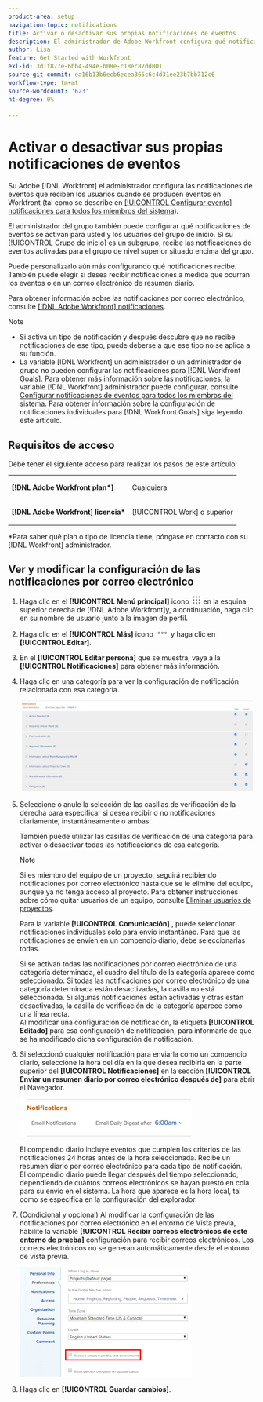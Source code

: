 ```yaml
---
product-area: setup
navigation-topic: notifications
title: Activar o desactivar sus propias notificaciones de eventos
description: El administrador de Adobe Workfront configura qué notificaciones de eventos reciben los usuarios cuando se producen eventos en Workfront.
author: Lisa
feature: Get Started with Workfront
exl-id: 3d1f877e-6bb4-494e-b08e-c18ec87dd001
source-git-commit: ea16b13b6ecb6ecea365c6c4d31ee23b7bb712c6
workflow-type: tm+mt
source-wordcount: '623'
ht-degree: 0%

---
```


# Activar o desactivar sus propias notificaciones de eventos

Su Adobe [!DNL Workfront] el administrador configura las notificaciones de eventos que reciben los usuarios cuando se producen eventos en Workfront (tal como se describe en [[!UICONTROL Configurar evento] notificaciones para todos los miembros del sistema](../../administration-and-setup/manage-workfront/emails/configure-event-notifications-for-everyone-in-the-system.md)).

El administrador del grupo también puede configurar qué notificaciones de eventos se activan para usted y los usuarios del grupo de inicio. Si su [!UICONTROL Grupo de inicio] es un subgrupo, recibe las notificaciones de eventos activadas para el grupo de nivel superior situado encima del grupo.

Puede personalizarlo aún más configurando qué notificaciones recibe. También puede elegir si desea recibir notificaciones a medida que ocurran los eventos o en un correo electrónico de resumen diario.

Para obtener información sobre las notificaciones por correo electrónico, consulte [[!DNL Adobe Workfront] notificaciones](../../workfront-basics/using-notifications/wf-notifications.md).

>[!NOTE]
>
>* Si activa un tipo de notificación y después descubre que no recibe notificaciones de ese tipo, puede deberse a que ese tipo no se aplica a su función.
>* La variable [!DNL Workfront] un administrador o un administrador de grupo no pueden configurar las notificaciones para [!DNL Workfront Goals]. Para obtener más información sobre las notificaciones, la variable [!DNL Workfront] administrador puede configurar, consulte [Configurar notificaciones de eventos para todos los miembros del sistema](../../administration-and-setup/manage-workfront/emails/configure-event-notifications-for-everyone-in-the-system.md). Para obtener información sobre la configuración de notificaciones individuales para [!DNL Workfront Goals] siga leyendo este artículo.
>


## Requisitos de acceso

Debe tener el siguiente acceso para realizar los pasos de este artículo:

<table style="table-layout:auto"> 
 <col> 
 </col> 
 <col> 
 </col> 
 <tbody> 
  <tr> 
   <td role="rowheader"><strong>[!DNL Adobe Workfront plan*]</strong></td> 
   <td> <p>Cualquiera</p> </td> 
  </tr> 
  <tr> 
   <td role="rowheader"><strong>[!DNL Adobe Workfront] licencia*</strong></td> 
   <td> <p>[!UICONTROL Work] o superior</p> </td> 
  </tr> 
 </tbody> 
</table>

&#42;Para saber qué plan o tipo de licencia tiene, póngase en contacto con su [!DNL Workfront] administrador.

## Ver y modificar la configuración de las notificaciones por correo electrónico

1. Haga clic en el **[!UICONTROL Menú principal]** icono ![](assets/main-menu-icon.png) en la esquina superior derecha de [!DNL Adobe Workfront]y, a continuación, haga clic en su nombre de usuario junto a la imagen de perfil.

1. Haga clic en el **[!UICONTROL Más]** icono ![](assets/more-icon.png) y haga clic en **[!UICONTROL Editar]**.

1. En el **[!UICONTROL Editar persona]** que se muestra, vaya a la **[!UICONTROL Notificaciones]** para obtener más información.

1. Haga clic en una categoría para ver la configuración de notificación relacionada con esa categoría.

   ![](assets/my-profile-notifications.png)

1. Seleccione o anule la selección de las casillas de verificación de la derecha para especificar si desea recibir o no notificaciones diariamente, instantáneamente o ambas.

   También puede utilizar las casillas de verificación de una categoría para activar o desactivar todas las notificaciones de esa categoría.

   >[!NOTE]
   >
   >Si es miembro del equipo de un proyecto, seguirá recibiendo notificaciones por correo electrónico hasta que se le elimine del equipo, aunque ya no tenga acceso al proyecto. Para obtener instrucciones sobre cómo quitar usuarios de un equipo, consulte [Eliminar usuarios de proyectos](../../manage-work/projects/manage-projects/remove-users-from-projects.md).

   Para la variable **[!UICONTROL Comunicación]** , puede seleccionar notificaciones individuales solo para envío instantáneo. Para que las notificaciones se envíen en un compendio diario, debe seleccionarlas todas.

   Si se activan todas las notificaciones por correo electrónico de una categoría determinada, el cuadro del título de la categoría aparece como seleccionado. Si todas las notificaciones por correo electrónico de una categoría determinada están desactivadas, la casilla no está seleccionada. Si algunas notificaciones están activadas y otras están desactivadas, la casilla de verificación de la categoría aparece como una línea recta.\
   Al modificar una configuración de notificación, la etiqueta **[!UICONTROL Editado]** para esa configuración de notificación, para informarle de que se ha modificado dicha configuración de notificación.

1. Si seleccionó cualquier notificación para enviarla como un compendio diario, seleccione la hora del día en la que desea recibirla en la parte superior del **[!UICONTROL Notificaciones]** en la sección **[!UICONTROL Enviar un resumen diario por correo electrónico después de]** para abrir el Navegador.

   ![](assets/digest-time-stamp-my-settings-350x78.png)

   El compendio diario incluye eventos que cumplen los criterios de las notificaciones 24 horas antes de la hora seleccionada. Recibe un resumen diario por correo electrónico para cada tipo de notificación.\
   El compendio diario puede llegar después del tiempo seleccionado, dependiendo de cuántos correos electrónicos se hayan puesto en cola para su envío en el sistema. La hora que aparece es la hora local, tal como se especifica en la configuración del explorador.

1. (Condicional y opcional) Al modificar la configuración de las notificaciones por correo electrónico en el entorno de Vista previa, habilite la variable **[!UICONTROL Recibir correos electrónicos de este entorno de prueba]** configuración para recibir correos electrónicos. Los correos electrónicos no se generan automáticamente desde el entorno de vista previa.

   ![](assets/receive-emails-from-sandbox-setting-edit-350x223.png)

1. Haga clic en **[!UICONTROL Guardar cambios]**.
